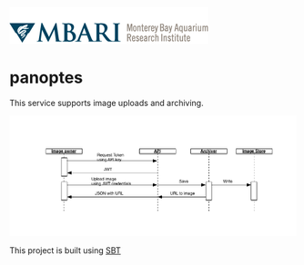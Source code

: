 ![MBARI logo](src/site/resources/images/logo-mbari-3b.png)

# panoptes

This service supports image uploads and archiving. 

![sequence diagram](src/site/resources/images/Overview.png)




This project is built using [SBT](http://www.scala-sbt.org/)
